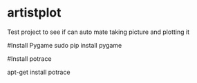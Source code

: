 # artistplot
Test project to see if can auto mate taking picture and plotting it


#Install Pygame
sudo pip install pygame

#Install potrace

apt-get install potrace
